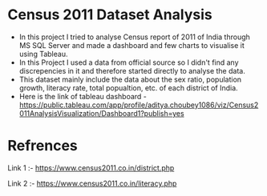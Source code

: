 # Census 2011 Dataset Analysis
- In this project I tried to analyse Census report of 2011 of India through MS SQL Server and made a dashboard and few charts to visualise it using Tableau.
- In this Project I used a data from official source so I didn't find any discrepencies in it and therefore started directly to analyse the data.
- This dataset mainly include the data about the sex ratio, population growth, literacy rate, total popualtion, etc. of each district of India.  
- Here is the link of tableau dashboard - https://public.tableau.com/app/profile/aditya.choubey1086/viz/Census2011AnalysisVisualization/Dashboard1?publish=yes

# Refrences
Link 1 :- https://www.census2011.co.in/district.php

Link 2 :- https://www.census2011.co.in/literacy.php


